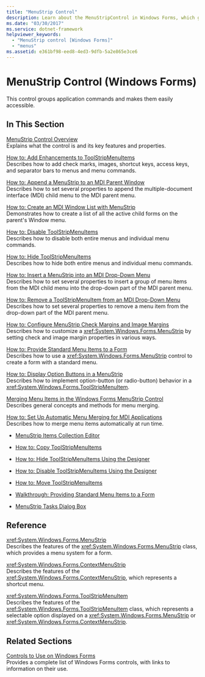 ```yaml
---
title: "MenuStrip Control"
description: Learn about the MenuStripControl in Windows Forms, which groups application commands and makes them easily accessible.
ms.date: "03/30/2017"
ms.service: dotnet-framework
helpviewer_keywords: 
  - "MenuStrip control [Windows Forms]"
  - "menus"
ms.assetid: e361bf98-eed8-4ed3-9dfb-5a2e865e3ce6
---
```

# MenuStrip Control (Windows Forms)

This control groups application commands and makes them easily accessible.  
  
## In This Section  

 [MenuStrip Control Overview](menustrip-control-overview-windows-forms.md)  
 Explains what the control is and its key features and properties.  
  
 [How to: Add Enhancements to ToolStripMenuItems](how-to-add-enhancements-to-toolstripmenuitems.md)  
 Describes how to add check marks, images, shortcut keys, access keys, and separator bars to menus and menu commands.  
  
 [How to: Append a MenuStrip to an MDI Parent Window](how-to-append-a-menustrip-to-an-mdi-parent-window-windows-forms.md)  
 Describes how to set several properties to append the multiple-document interface (MDI) child menu to the MDI parent menu.  
  
 [How to: Create an MDI Window List with MenuStrip](how-to-create-an-mdi-window-list-with-menustrip-windows-forms.md)  
 Demonstrates how to create a list of all the active child forms on the parent's Window menu.  
  
 [How to: Disable ToolStripMenuItems](how-to-disable-toolstripmenuitems.md)  
 Describes how to disable both entire menus and individual menu commands.  
  
 [How to: Hide ToolStripMenuItems](how-to-hide-toolstripmenuitems.md)  
 Describes how to hide both entire menus and individual menu commands.  
  
 [How to: Insert a MenuStrip into an MDI Drop-Down Menu](how-to-insert-a-menustrip-into-an-mdi-drop-down-menu-windows-forms.md)  
 Describes how to set several properties to insert a group of menu items from the MDI child menu into the drop-down part of the MDI parent menu.  
  
 [How to: Remove a ToolStripMenuItem from an MDI Drop-Down Menu](how-to-remove-a-toolstripmenuitem-from-an-mdi-drop-down-menu-windows-forms.md)  
 Describes how to set several properties to remove a menu item from the drop-down part of the MDI parent menu.  
  
 [How to: Configure MenuStrip Check Margins and Image Margins](how-to-configure-menustrip-check-margins-and-image-margins.md)  
 Describes how to customize a <xref:System.Windows.Forms.MenuStrip> by setting check and image margin properties in various ways.  
  
 [How to: Provide Standard Menu Items to a Form](how-to-provide-standard-menu-items-to-a-form.md)  
 Describes how to use a <xref:System.Windows.Forms.MenuStrip> control to create a form with a standard menu.  
  
 [How to: Display Option Buttons in a MenuStrip](how-to-display-option-buttons-in-a-menustrip-windows-forms.md)  
 Describes how to implement option-button (or radio-button) behavior in a <xref:System.Windows.Forms.ToolStripMenuItem>.  
  
 [Merging Menu Items in the Windows Forms MenuStrip Control](merging-menu-items-in-the-windows-forms-menustrip-control.md)  
 Describes general concepts and methods for menu merging.  
  
 [How to: Set Up Automatic Menu Merging for MDI Applications](how-to-set-up-automatic-menu-merging-for-mdi-applications.md)  
 Describes how to merge menu items automatically at run time.  
  
- [MenuStrip Items Collection Editor](/previous-versions/visualstudio/visual-studio-2010/ms233625(v=vs.100))  
  
- [How to: Copy ToolStripMenuItems](how-to-copy-toolstripmenuitems.md)  
  
- [How to: Hide ToolStripMenuItems Using the Designer](how-to-hide-toolstripmenuitems-using-the-designer.md)  
  
- [How to: Disable ToolStripMenuItems Using the Designer](how-to-disable-toolstripmenuitems-using-the-designer.md)  
  
- [How to: Move ToolStripMenuItems](how-to-move-toolstripmenuitems.md)  
  
- [Walkthrough: Providing Standard Menu Items to a Form](walkthrough-providing-standard-menu-items-to-a-form.md)  
  
- [MenuStrip Tasks Dialog Box](/previous-versions/visualstudio/visual-studio-2010/ms233645(v=vs.100))  
  
## Reference  

 <xref:System.Windows.Forms.MenuStrip>  
 Describes the features of the <xref:System.Windows.Forms.MenuStrip> class, which provides a menu system for a form.  
  
 <xref:System.Windows.Forms.ContextMenuStrip>  
 Describes the features of the <xref:System.Windows.Forms.ContextMenuStrip>, which represents a shortcut menu.  
  
 <xref:System.Windows.Forms.ToolStripMenuItem>  
 Describes the features of the <xref:System.Windows.Forms.ToolStripMenuItem> class, which represents a selectable option displayed on a <xref:System.Windows.Forms.MenuStrip> or <xref:System.Windows.Forms.ContextMenuStrip>.  
  
## Related Sections  

 [Controls to Use on Windows Forms](controls-to-use-on-windows-forms.md)  
 Provides a complete list of Windows Forms controls, with links to information on their use.
